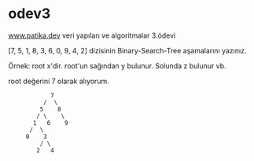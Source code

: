 # odev3
 www.patika.dev  veri yapıları ve algoritmalar 3.ödevi
 
  [7, 5, 1, 8, 3, 6, 0, 9, 4, 2] dizisinin Binary-Search-Tree aşamalarını yazınız.

Örnek: root x'dir. root'un sağından y bulunur. Solunda z bulunur vb.

root değerini 7 olarak alıyorum. 
                
                
                7
              /  \
             5    8
            / \    \
           1   6    9
          /  \
         0    3
             / \
            2   4
             

